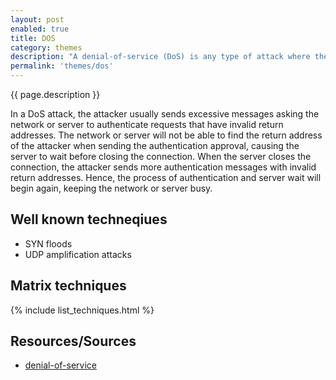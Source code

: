 ```yaml
---
layout: post
enabled: true
title: DOS
category: themes
description: "A denial-of-service (DoS) is any type of attack where the attackers (hackers) attempt to prevent legitimate users from accessing the service. "
permalink: 'themes/dos'
---
```

{{ page.description }}

In a DoS attack, the attacker usually sends excessive messages asking the network or server to authenticate requests that have invalid return addresses. The network or server will not be able to find the return address of the attacker when sending the authentication approval, causing the server to wait before closing the connection. When the server closes the connection, the attacker sends more authentication messages with invalid return addresses. Hence, the process of authentication and server wait will begin again, keeping the network or server busy.

## Well known techneqiues

* SYN floods
* UDP amplification attacks

## Matrix techniques
{% include list_techniques.html %}

## Resources/Sources

* [denial-of-service](https://www.techopedia.com/definition/24841/denial-of-service-attack-dos)